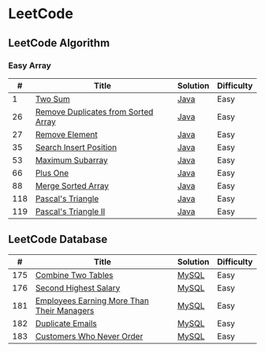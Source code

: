 # LeetCode

## LeetCode Algorithm
### Easy Array

| # | Title | Solution | Difficulty |
|---| ----- | -------- |----------- |
|1|[Two Sum](https://leetcode.com/problems/two-sum/)|[Java](./algorithms/java/src/twoSum/TwoSum.java)|Easy|
|26|[Remove Duplicates from Sorted Array](https://leetcode.com/problems/remove-duplicates-from-sorted-array/)|[Java](./algorithms/java/src/removeDuplicatesFromSortedArray/RemoveDuplicatesFromSortedArray.java)|Easy|
|27|[Remove Element](https://leetcode.com/problems/remove-element/)|[Java](./algorithms/java/src/removeElement/RemoveElement.java)|Easy|
|35|[Search Insert Position](https://leetcode.com/problems/search-insert-position/)|[Java](./algorithms/java/src/searchInsertPosition/SearchInsertPosition.java)|Easy|
|53|[Maximum Subarray](https://leetcode.com/problems/maximum-subarray/)|[Java](./algorithms/java/src/maximumSubarray/MaximumSubarray.java)|Easy|
|66|[Plus One](https://leetcode.com/problems/plus-one/)|[Java](./algorithms/java/src/plusOne/PlusOne.java)|Easy|
|88|[Merge Sorted Array](https://leetcode.com/problems/merge-sorted-array/)|[Java](./algorithms/java/src/mergeSortedArray/MergeSortedArray.java)|Easy|
|118|[Pascal's Triangle](https://leetcode.com/problems/pascals-triangle/)|[Java](./algorithms/java/src/pascalTriangle/PascalTriangle.java)|Easy|
|119|[Pascal's Triangle II](https://leetcode.com/problems/pascals-triangle-ii/)|[Java](./algorithms/java/src/pascalTriangle/PascalTriangleII.java)|Easy|


## LeetCode Database

| # | Title | Solution | Difficulty |
|---| ----- | -------- |----------- |
|175|[Combine Two Tables](https://leetcode.com/problems/combine-two-tables/)|[MySQL](./database/CombineTwoTables.sql)|Easy|
|176|[Second Highest Salary](https://leetcode.com/problems/second-highest-salary/)|[MySQL](./database/SecondHighestSalary.sql)|Easy|
|181|[Employees Earning More Than Their Managers](https://leetcode.com/problems/employees-earning-more-than-their-managers/)|[MySQL](./database/EmployeesEarningMoreThanTheirManagers.sql)|Easy|
|182|[Duplicate Emails](https://leetcode.com/problems/duplicate-emails/)|[MySQL](./database/DuplicateEmails.sql)|Easy|
|183|[Customers Who Never Order](https://leetcode.com/problems/customers-who-never-order/)|[MySQL](./database/CustomersWhoNeverOrder.sql)|Easy|



